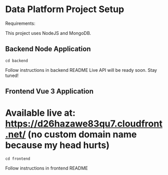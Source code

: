 # Data Platform Project Setup

Requirements:

This project uses NodeJS and MongoDB.

## Backend Node Application
```
cd backend
```
Follow instructions in backend README
Live API will be ready soon. Stay tuned!

## Frontend Vue 3 Application
# Available live at: https://d26hazawe83qu7.cloudfront.net/ (no custom domain name because my head hurts)
```
cd frontend
```
Follow instructions in frontend README


